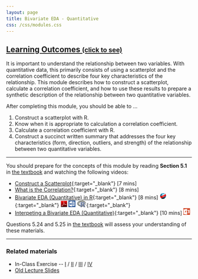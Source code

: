 ```yaml
---
layout: page
title: Bivariate EDA - Quantitative
css: /css/modules.css
---
```


<div class="panel-group-ILOs">
  <div class="panel panel-default">
    <div class="panel-heading">
      <h2 class="panel-title">
        <a data-toggle="collapse" href="#ILOs">Learning Outcomes <small>(click to see)</small></a>
      </h2>
    </div>
    <div id="ILOs" class="panel-collapse collapse">
      <div class="panel-body">
It is important to understand the relationship between two variables.  With quantitative data, this primarily consists of using a scatterplot and the correlation coefficient to describe four key characteristics of the relationship.  This module describes how to construct a scatterplot, calculate a correlation coefficient, and how to use these results to prepare a synthetic description of the relationship between two quantitative variables.

<p>After completing this module, you should be able to ...</p>

<ol>
  <li>Construct a scatterplot with R.</li>
  <li>Know when it is appropriate to calculation a correlation coefficient.</li>
  <li>Calculate a correlation coefficient with R.</li>
  <li>Construct a succinct written summary that addresses the four key characteristics (form, direction, outliers, and strength) of the relationship between two quantitative variables.</li>
</ol>
      </div>
    </div>
  </div>
</div>

----

You should prepare for the concepts of this module by reading **Section 5.1** in [the textbook](../../book/) and watching the following videos:

* [Construct a Scatterplot](https://www.youtube.com/v/yXmz922K9Ks?version=3&autoplay=1){:target="_blank"} [7 mins]
* [What is the Correlation?](https://www.youtube.com/v/PtYVrF_WT3A?version=3&start=32&autoplay=1){:target="_blank"} [8 mins]
* [Bivariate EDA (Quantitative) in R](https://vimeo.com/user45324800/biveda-quant){:target="_blank"} [8 mins] [![Web](../../img/web.png)](RHO.html){:target="_blank"}  [![PDF](../../img/pdf.png)](RHO.pdf) [![MSWord](../../img/word.png)](RHO.docx)  [![R](../../img/Rlogo.png)](RHO.R){:target="_blank"}
* [Interpeting a Bivariate EDA (Quantitative)](https://vimeo.com/user45324800/beda-quantsum){:target="_blank"} [10 mins]  [![PowerPoint](../../img/ppt.png)](PPT.pptx)

Questions 5.24 and 5.25 in [the textbook](../../book/) will assess your understanding of these materials.

----

### Related materials

* In-Class Exercise -- [I](CE1.html) / [II](CE2.html) / [III](CE3.html) / [IV](CE4.html)
* [Old Lecture Slides](PPT_old.pptx)

